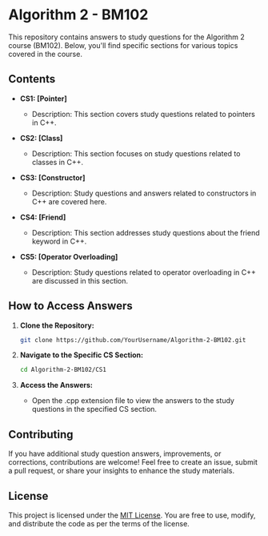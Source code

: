 # Algorithm 2 - BM102

This repository contains answers to study questions for the Algorithm 2 course (BM102). Below, you'll find specific sections for various topics covered in the course.

## Contents

- **CS1: [Pointer]**
  - Description: This section covers study questions related to pointers in C++.

- **CS2: [Class]**
  - Description: This section focuses on study questions related to classes in C++.

- **CS3: [Constructor]**
  - Description: Study questions and answers related to constructors in C++ are covered here.

- **CS4: [Friend]**
  - Description: This section addresses study questions about the friend keyword in C++.

- **CS5: [Operator Overloading]**
  - Description: Study questions related to operator overloading in C++ are discussed in this section.

## How to Access Answers

1. **Clone the Repository:**
   ```bash
   git clone https://github.com/YourUsername/Algorithm-2-BM102.git
   ```

2. **Navigate to the Specific CS Section:**
   ```bash
   cd Algorithm-2-BM102/CS1
   ```

3. **Access the Answers:**
   - Open the .cpp extension file to view the answers to the study questions in the specified CS section.

## Contributing

If you have additional study question answers, improvements, or corrections, contributions are welcome! Feel free to create an issue, submit a pull request, or share your insights to enhance the study materials.

## License

This project is licensed under the [MIT License](LICENSE). You are free to use, modify, and distribute the code as per the terms of the license.

